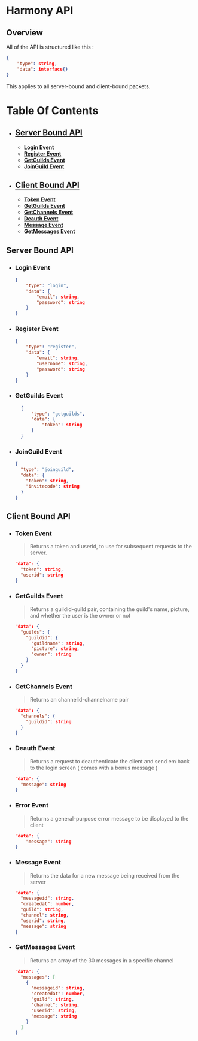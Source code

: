 
# Harmony API
## Overview
All of the API is structured like this :
```json
{
    "type": string,
    "data": interface{}
}
```
This applies to all server-bound and client-bound packets.

# Table Of Contents
- [<h2>Server Bound API</h2>](#server-bound-api)
  - [**Login Event**](#login-event)
  - [**Register Event**](#register-event)
  - [**GetGuilds Event**](#getguilds-event)
  - [**JoinGuild Event**](#joinguild-event)
- [<h2>Client Bound API</h2>](#client-bound-api)
  - [**Token Event**](#token-event)
  - [**GetGuilds Event**](#getguilds-event)
  - [**GetChannels Event**](#getchannels-event)
  - [**Deauth Event**](#deauth-event)
  - [**Message Event**](#message-event)
  - [**GetMessages Event**](#getmessages-event)

## Server Bound API
* ### Login Event
	```json
	{
		"type": "login",
		"data": {
			"email": string,
			"password": string
		}
	}
	```
* ### Register Event
	```json
	{
		"type": "register",
		"data": {
			"email": string,
			"username": string,
			"password": string
		}
	}
	```
* ### GetGuilds Event
  ```json
	{
		"type": "getguilds",
		"data": {
			"token": string
		}
	}
	```
* ### JoinGuild Event
  ```json
  {
    "type": "joinguild",
    "data": {
      "token": string,
      "invitecode": string
    }
  }
  ```

## Client Bound API
* ### Token Event
  > Returns a token and userid, to use for subsequent requests to the server.
  ```json
  "data": {
    "token": string,
    "userid": string
  }
  ```
* ### GetGuilds Event
  > Returns a guildid-guild pair, containing the guild's name, picture, and whether the user is the owner or not
  ```json
  "data": {
    "guilds": {
      "guildid": {
        "guildname": string,
        "picture": string,
        "owner": string
      }
    }
  }
  ```
* ### GetChannels Event
  > Returns an channelid-channelname pair
  ```json
  "data": {
    "channels": {
      "guildid": string
    }
  }
  ```
* ### Deauth Event
  > Returns a request to deauthenticate the client and send em back to the login screen ( comes with a bonus message )
  ```json
  "data": {
    "message": string
  }
  ```
* ### Error Event
	> Returns a general-purpose error message to be displayed to the client
	```json
	"data": {
		"message": string
	}
  ```
* ### Message Event
  > Returns the data for a new message being received from the server
  ```json
  "data": {
    "messageid": string,
    "createdat": number,
    "guild": string,
    "channel": string,
    "userid": string,
    "message": string
  }
  ```

* ### GetMessages Event
  > Returns an array of the 30 messages in a specific channel
  ```json
  "data": {
    "messages": [
      {
        "messageid": string,
        "createdat": number,
        "guild": string,
        "channel": string,
        "userid": string,
        "message": string
      }
    ]
  }
  ```
